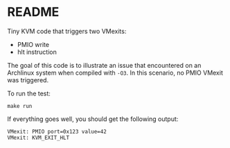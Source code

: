 # README

Tiny KVM code that triggers two VMexits:

- PMIO write
- hlt instruction

The goal of this code is to illustrate an issue that encountered on an Archlinux system when compiled with `-O3`.
In this scenario, no PMIO VMexit was triggered.

To run the test:
```
make run
```

If everything goes well, you should get the following output:
```
VMexit: PMIO port=0x123 value=42
VMexit: KVM_EXIT_HLT
```
